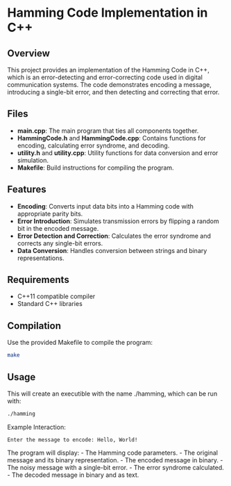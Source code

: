 # Hamming Code Implementation in C++

## Overview
This project provides an implementation of the Hamming Code in C++, which is an error-detecting and error-correcting code used in digital communication systems. The code demonstrates encoding a message, introducing a single-bit error, and then detecting and correcting that error.

## Files
- **main.cpp**: The main program that ties all components together.
- **HammingCode.h** and **HammingCode.cpp**: Contains functions for encoding, calculating error syndrome, and decoding.
- **utility.h** and **utility.cpp**: Utility functions for data conversion and error simulation.
- **Makefile**: Build instructions for compiling the program.

## Features
- **Encoding**: Converts input data bits into a Hamming code with appropriate parity bits.
- **Error Introduction**: Simulates transmission errors by flipping a random bit in the encoded message.
- **Error Detection and Correction**: Calculates the error syndrome and corrects any single-bit errors.
- **Data Conversion**: Handles conversion between strings and binary representations.

## Requirements
- C++11 compatible compiler
- Standard C++ libraries

## Compilation
Use the provided Makefile to compile the program:

```bash
make
```

## Usage
This will create an executible with the name ./hamming, which can be run with:

```bash
./hamming
```

Example Interaction:

```plaintext 
Enter the message to encode: Hello, World!
```

The program will display:
    - The Hamming code parameters.
    - The original message and its binary representation.
    - The encoded message in binary.
    - The noisy message with a single-bit error.
    - The error syndrome calculated.
    - The decoded message in binary and as text.